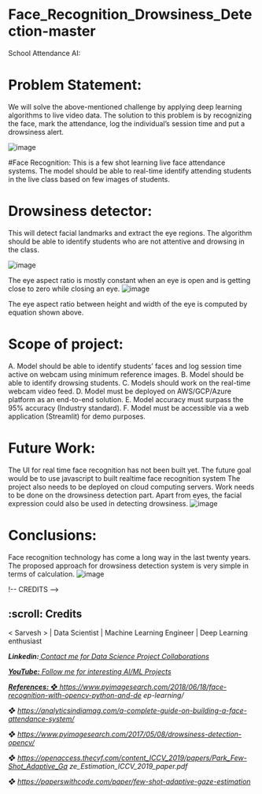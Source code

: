 # Face_Recognition_Drowsiness_Detection-master
School Attendance AI:
# Problem Statement:
We will solve the above-mentioned challenge by applying deep learning algorithms to live video data.
The solution to this problem is by recognizing the face, mark the attendance, log the individual’s
session time and put a drowsiness alert.


![image](https://user-images.githubusercontent.com/79853946/137871493-d4037b86-4579-441c-bf78-41a5503eca33.png)

#Face Recognition:
This is a few shot learning live face attendance systems. The model should be able to real-time
identify attending students in the live class based on few images of students.

# Drowsiness detector:
This will detect facial landmarks and extract the eye regions. The algorithm should be able to identify
students who are not attentive and drowsing in the class.


![image](https://user-images.githubusercontent.com/79853946/137870787-58ebaff8-6b6e-4c2b-981c-9bfb03ef21d7.png)


The eye aspect ratio is mostly constant when an eye is open and is getting close to zero while closing an eye.
![image](https://user-images.githubusercontent.com/79853946/137872260-2fcc3cda-65c6-4fee-a65a-607ffd23ca08.png)

The eye aspect ratio between height and width of the eye is computed by equation shown above.

# Scope of project:
A. Model should be able to identify students’ faces and log session time active on webcam
using minimum reference images.
B. Model should be able to identify drowsing students.
C. Models should work on the real-time webcam video feed.
D. Model must be deployed on AWS/GCP/Azure platform as an end-to-end solution.
E. Model accuracy must surpass the 95% accuracy (Industry standard).
F. Model must be accessible via a web application (Streamlit) for demo purposes.

# Future Work:
The UI for real time face recognition has not been built yet. The future goal would be to use javascript to built realtime face recognition system
The project also needs to be deployed on cloud computing servers. 
Work needs to be done on the drowsiness detection part. Apart from eyes, the facial expression could also be used in detecting drowsiness.
![image](https://user-images.githubusercontent.com/79853946/137871310-e19451e2-91fa-49a7-8298-08cb32071f19.png)

# Conclusions:
Face recognition technology has come a long way in the last twenty years. 
The proposed approach for drowsiness detection system is very simple in terms of calculation.
![image](https://user-images.githubusercontent.com/79853946/137871173-d55a9c5d-e880-4fae-8891-dbd23493e6af.png)

!-- CREDITS -->
<h2 id="credits"> :scroll: Credits</h2>

< Sarvesh > | Data Scientist | Machine Learning Engineer | Deep Learning enthusiast
<b><p>
<i>Linkedin:<a href="https://www.linkedin.com/in/sarveshkumaryadav/"></i>
  </b>
  <i> Contact me for Data Science Project Collaborations</i></p>
  <p><i><b>YouTube:</b><a href="https://youtu.be/4lsiSoLW53Q"></i>
 <i> Follow me for interesting AI/ML Projects</i></p>


<b><i>
References:
  </i></b>
    <i>
❖ https://www.pyimagesearch.com/2018/06/18/face-recognition-with-opencv-python-and-de
ep-learning/
  
❖ https://analyticsindiamag.com/a-complete-guide-on-building-a-face-attendance-system/
  
❖  https://www.pyimagesearch.com/2017/05/08/drowsiness-detection-opencv/
  
❖ https://openaccess.thecvf.com/content_ICCV_2019/papers/Park_Few-Shot_Adaptive_Ga
ze_Estimation_ICCV_2019_paper.pdf
  
❖ https://paperswithcode.com/paper/few-shot-adaptive-gaze-estimation
  </i>
